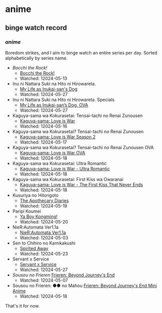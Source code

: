 # anime

## binge watch record

### _anime_

Boredom strikes, and I aim to binge watch an entire series per day.
Sorted alphabetically by series name.

- _Bocchi the Rock!_ 
  - [Bocchi the Rock!](https://myanimelist.net/anime/47917/Bocchi_the_Rock)
  - Watched: 12024-05-13
- Inu ni Nattara Suki na Hito ni Hirowareta.
  - [My Life as Inukai-san's Dog](https://myanimelist.net/anime/51265/Inu_ni_Nattara_Suki_na_Hito_ni_Hirowareta)
  - Watched: 12024-05-27
- Inu ni Nattara Suki na Hito ni Hirowareta. Specials
  - [My Life as Inukai-san’s Dog. OVA](https://myanimelist.net/anime/54225/Inu_ni_Nattara_Suki_na_Hito_ni_Hirowareta_Specials)
  - Watched: 12024-05-27
- Kaguya-sama wa Kokurasetai: Tensai-tachi no Renai Zunousen
  - [Kaguya-sama: Love is War](https://myanimelist.net/anime/37999/Kaguya-sama_wa_Kokurasetai__Tensai-tachi_no_Renai_Zunousen)
  - Watched: 12024-05-16
- Kaguya-sama wa Kokurasetai? Tensai-tachi no Renai Zunousen
  - [Kaguya-sama: Love is War Season 2](https://myanimelist.net/anime/40591/Kaguya-sama_wa_Kokurasetai_Tensai-tachi_no_Renai_Zunousen)
  - Watched: 12024-05-17
- Kaguya-sama wa Kokurasetai? Tensai-tachi no Renai Zunousen OVA
  - [Kaguya-sama: Love is War OVA](https://myanimelist.net/anime/43609/Kaguya-sama_wa_Kokurasetai_Tensai-tachi_no_Renai_Zunousen_OVA)
  - Watched: 12024-05-18
- Kaguya-sama wa Kokurasetai: Ultra Romantic
  - [Kaguya-sama: Love is War - Ultra Romantic](https://myanimelist.net/anime/43608/Kaguya-sama_wa_Kokurasetai__Ultra_Romantic)
  - Watched: 12024-05-18
- Kaguya-sama wa Kokurasetai: First Kiss wa Owaranai
  - [Kaguya-sama: Love is War - The First Kiss That Never Ends](https://myanimelist.net/anime/52198/Kaguya-sama_wa_Kokurasetai__First_Kiss_wa_Owaranai)
  - Watched: 12024-05-18
- Kusuriya no Hitorigoto
  - [The Apothecary Diaries](https://myanimelist.net/anime/54492/Kusuriya_no_Hitorigoto)
  - Watched: 12024-05-19
- Paripi Koumei
  - [Ya Boy Kongming!](https://myanimelist.net/anime/50380/Paripi_Koumei?q=par&cat=anime)
  - Watched: 12024-05-20
- NieR:Automata Ver1.1a
  - [NieR:Automata Ver1.1a](https://myanimelist.net/anime/51105/NieR_Automata_Ver11a)
  - Watched: 12024-05-03
- Sen to Chihiro no Kamikakushi
  - [Spirited Away](https://myanimelist.net/anime/199/Sen_to_Chihiro_no_Kamikakushi)
  - Watched: 12024-05-23
- Servant x Service
  - [Servant x Service](https://myanimelist.net/anime/18119/Servant_x_Service)
  - Watched: 12024-05-27
- _Sousou no Frieren_
  [Frieren: Beyond Journey's End](https://myanimelist.net/anime/52991/Sousou_no_Frieren)
  - Watched: 12024-05-07
- Sousou no Frieren: ●● no Mahou
  [Frieren: Beyond Journey's End Mini Anime](https://myanimelist.net/anime/56885/Sousou_no_Frieren__%E2%97%8F%E2%97%8F_no_Mahou)
  - Watched: 12024-05-18

That's it for now.

<!--

- Violet Evergarden
  - [Violet Evergarden](https://myanimelist.net/anime/33352/Violet_Evergarden)
- Violet Evergarden: Kitto "Ai" wo Shiru Hi ga Kuru no Darou
  - [Violet Evergarden: The Day You Understand "I Love You" Will Surely Come](https://myanimelist.net/anime/37095/Violet_Evergarden__Kitto_Ai_wo_Shiru_Hi_ga_Kuru_no_Darou)
- Violet Evergarden Gaiden: Eien to Jidou Shuki Ningyou
  - [Violet Evergarden: Eternity and the Auto Memory Doll](https://myanimelist.net/anime/39741/Violet_Evergarden_Gaiden__Eien_to_Jidou_Shuki_Ningyou)
- Violet Evergarden Movie
  - [Violet Evergarden: The Movie](https://myanimelist.net/anime/37987/Violet_Evergarden_Movie)

-->
